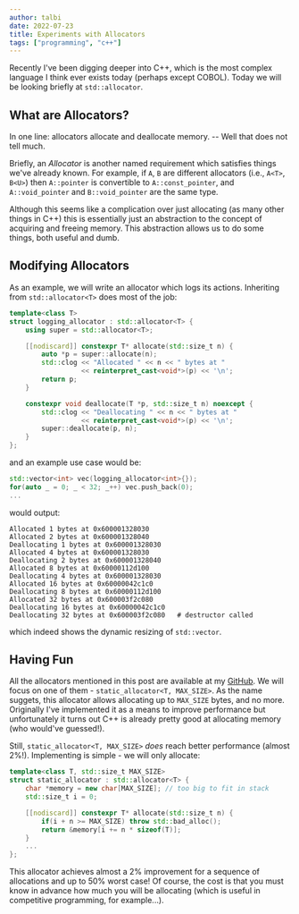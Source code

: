 ```yaml
---
author: talbi
date: 2022-07-23
title: Experiments with Allocators
tags: ["programming", "c++"]
---
```


<!-- more -->

Recently I've been digging deeper into C++, which is the most complex language I think ever exists today (perhaps except COBOL). Today we will be looking briefly at `std::allocator`.

## What are Allocators?

In one line: allocators allocate and deallocate memory. -- Well that does not tell much. 

Briefly, an *Allocator* is another named requirement which satisfies things we've already known. For example, if `A`, `B` are different allocators (i.e., `A<T>`, `B<U>`) then `A::pointer` is convertible to `A::const_pointer`, and `A::void_pointer` and `B::void_pointer` are the same type.

Although this seems like a complication over just allocating (as many other things in C++) this is essentially just an abstraction to the concept of acquiring and freeing memory. This abstraction allows us to do some things, both useful and dumb.

## Modifying Allocators

As an example, we will write an allocator which logs its actions. Inheriting from `std::allocator<T>` does most of the job:

```c++
template<class T>
struct logging_allocator : std::allocator<T> {
    using super = std::allocator<T>;

    [[nodiscard]] constexpr T* allocate(std::size_t n) {
        auto *p = super::allocate(n);
        std::clog << "Allocated " << n << " bytes at " 
                  << reinterpret_cast<void*>(p) << '\n';
        return p;
    }

    constexpr void deallocate(T *p, std::size_t n) noexcept {
        std::clog << "Deallocating " << n << " bytes at "
                  << reinterpret_cast<void*>(p) << '\n';
        super::deallocate(p, n);
    }
};
```

and an example use case would be:

```c++
std::vector<int> vec(logging_allocator<int>{});
for(auto _ = 0; _ < 32; _++) vec.push_back(0);
...  
```

would output:

```
Allocated 1 bytes at 0x600001328030
Allocated 2 bytes at 0x600001328040
Deallocating 1 bytes at 0x600001328030
Allocated 4 bytes at 0x600001328030
Deallocating 2 bytes at 0x600001328040
Allocated 8 bytes at 0x60000112d100
Deallocating 4 bytes at 0x600001328030
Allocated 16 bytes at 0x60000042c1c0
Deallocating 8 bytes at 0x60000112d100
Allocated 32 bytes at 0x600003f2c080
Deallocating 16 bytes at 0x60000042c1c0
Deallocating 32 bytes at 0x600003f2c080   # destructor called
```

which indeed shows the dynamic resizing of `std::vector`.

## Having Fun

All the allocators mentioned in this post are available at my [GitHub](https://github.com/talbii/allocators). We will focus on one of them - `static_allocator<T, MAX_SIZE>`. As the name suggets, this allocator allows allocating up to `MAX_SIZE` bytes, and no more. Originally I've implemented it as a means to improve performance but unfortunately it turns out C++ is already pretty good at allocating memory (who would've guessed!).

Still, `static_allocator<T, MAX_SIZE>` *does* reach better performance (almost 2%!). Implementing is simple - we will only allocate:

```c++
template<class T, std::size_t MAX_SIZE>
struct static_allocator : std::allocator<T> {
    char *memory = new char[MAX_SIZE]; // too big to fit in stack
    std::size_t i = 0;

    [[nodiscard]] constexpr T* allocate(std::size_t n) {
        if(i + n >= MAX_SIZE) throw std::bad_alloc();
        return &memory[i += n * sizeof(T)];
    }
    ...
};
```

This allocator achieves almost a 2% improvement for a sequence of allocations and up to 50% worst case! Of course, the cost is that you must know in advance how much you will be allocating (which is useful in competitive programming, for example...).

